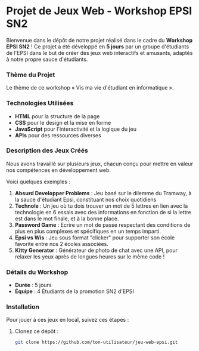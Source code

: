 # Projet de Jeux Web - Workshop EPSI SN2

Bienvenue dans le dépôt de notre projet réalisé dans le cadre du **Workshop EPSI SN2** !
Ce projet a été développé en **5 jours** par un groupe d'étudiants de l'EPSI dans le but de créer des jeux web interactifs et amusants, adaptés à notre propre sauce d'étudiants. 

### Thème du Projet
Le thème de ce workshop « Vis ma vie d'étudiant en informatique ».

### Technologies Utilisées
- **HTML** pour la structure de la page
- **CSS** pour le design et la mise en forme
- **JavaScript** pour l'interactivité et la logique du jeu
- **APIs** pour des ressources diverses

### Description des Jeux Créés
Nous avons travaillé sur plusieurs jeux, chacun conçu pour mettre en valeur nos compétences en développement web.

Voici quelques exemples :

1. **Absurd Developper Problems** : Jeu basé sur le dilemme du Tramway, à la sauce d'étudiant Epsi, constituant nos choix quotidiens 
2. **Technole** : Un jeu où tu dois trouver un mot de 5 lettres en lien avec la technologie en 6 essais avec des informations en fonction de si la lettre est dans le mot finale, et à la bonne place.
3. **Password Game** : Ecrire un mot de passe respectant des conditions de plus en plus complexes et spécifiques en un temps imparti.
4. **Epsi vs Wis** : Jeu sous format "clicker" pour supporter son école favorite entre nos 2 écoles associées.
5. **Kitty Generator** : Générateur de photo de chat avec une API, pour relaxer les yeux après de longues heures sur le même code !

### Détails du Workshop
- **Durée** : 5 jours
- **Équipe** : 4 Étudiants de la promotion SN2 d'EPSI

### Installation
Pour jouer à ces jeux en local, suivez ces étapes :

1. Clonez ce dépôt :
   ```bash
   git clone https://github.com/ton-utilisateur/jeu-web-epsi.git
